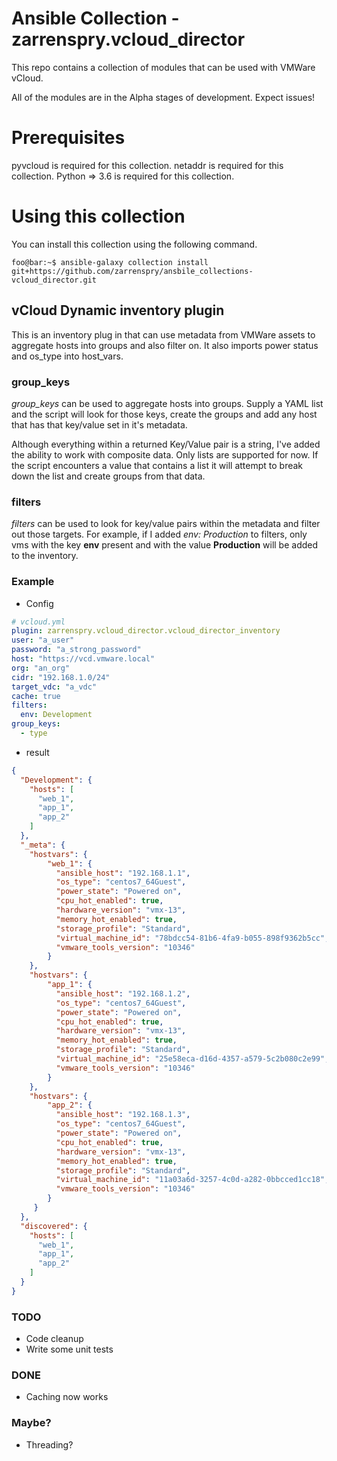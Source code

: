 # Ansible Collection - zarrenspry.vcloud_director

This repo contains a collection of modules that can be used with VMWare vCloud.

All of the modules are in the Alpha stages of development. Expect issues!

# Prerequisites

pyvcloud is required for this collection.
netaddr is required for this collection.
Python => 3.6 is required for this collection.

# Using this collection

You can install this collection using the following command.

```console
foo@bar:~$ ansible-galaxy collection install git+https://github.com/zarrenspry/ansbile_collections-vcloud_director.git
```

## vCloud Dynamic inventory plugin

This is an inventory plug in that can use metadata from VMWare assets 
to aggregate hosts into groups and also filter on. It also imports 
power status and os_type into host_vars. 

### group_keys

*group_keys* can be used to aggregate hosts into groups. Supply a YAML
list and the script will look for those keys, create the groups and add
any host that has that key/value set in it's metadata.

Although everything within a returned Key/Value pair is a string,
I've added the ability to work with composite data. Only lists are 
supported for now. If the script encounters a value that contains a list
it will attempt to break down the list and create groups from that data.

### filters
 *filters* can be used to look for key/value pairs within the metadata
 and filter out those targets. For example, if I added *env: Production*
 to filters, only vms with the key **env** present and with the value 
 **Production** will be added to the inventory.
 
### Example

- Config
```yaml
# vcloud.yml
plugin: zarrenspry.vcloud_director.vcloud_director_inventory
user: "a_user"
password: "a_strong_password"
host: "https://vcd.vmware.local"
org: "an_org"
cidr: "192.168.1.0/24"
target_vdc: "a_vdc"
cache: true
filters:
  env: Development
group_keys:
  - type
``` 

- result
```json
{
  "Development": {
    "hosts": [
      "web_1",
      "app_1",
      "app_2"
    ]
  },
  "_meta": {
    "hostvars": {
        "web_1": {
          "ansible_host": "192.168.1.1",
          "os_type": "centos7_64Guest",
          "power_state": "Powered on",
          "cpu_hot_enabled": true,
          "hardware_version": "vmx-13",
          "memory_hot_enabled": true,
          "storage_profile": "Standard",
          "virtual_machine_id": "78bdcc54-81b6-4fa9-b055-898f9362b5cc",
          "vmware_tools_version": "10346"
        }
    },
    "hostvars": {
        "app_1": {
          "ansible_host": "192.168.1.2",
          "os_type": "centos7_64Guest",
          "power_state": "Powered on",
          "cpu_hot_enabled": true,
          "hardware_version": "vmx-13",
          "memory_hot_enabled": true,
          "storage_profile": "Standard",
          "virtual_machine_id": "25e58eca-d16d-4357-a579-5c2b080c2e99",
          "vmware_tools_version": "10346"
        }
    },
    "hostvars": {
        "app_2": {
          "ansible_host": "192.168.1.3",
          "os_type": "centos7_64Guest",
          "power_state": "Powered on",
          "cpu_hot_enabled": true,
          "hardware_version": "vmx-13",
          "memory_hot_enabled": true,
          "storage_profile": "Standard",
          "virtual_machine_id": "11a03a6d-3257-4c0d-a282-0bbcced1cc18",
          "vmware_tools_version": "10346"
        }
     }
  },
  "discovered": { 
    "hosts": [
      "web_1",
      "app_1",
      "app_2"
    ]
  }
}
```
### TODO
- Code cleanup
- Write some unit tests

### DONE
- Caching now works

### Maybe?
- Threading?